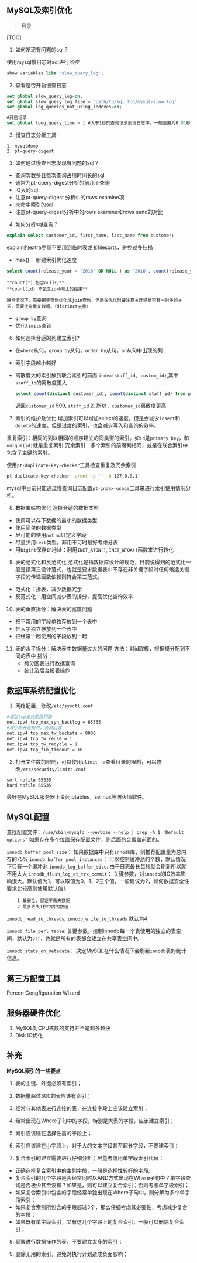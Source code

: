 ## MySQL及索引优化

> 目录

[TOC]

1. 如何发现有问题的sql？

  使用mysql慢日志对sql进行监控 

  ```sql
  show variables like 'slow_query_log';
  ```

2. 查看是否开启慢查日志

  ```sql
  set global slow_query_log=on;
  set global slow_query_log_file = 'path/to/sql_log/mysql-slow.log'
  set global log_queries_not_using_indexes=on;

  #开启记录
  set global long_query_time = 1 #大于1秒的查询记录到慢日志中，一般设置为0.01秒
  ```

  3. 慢查日志分析工具:

  ```
  1. mysqldump
  2. pt-query-digest
  ```

3. 如何通过慢查日志发现有问题的sql？
  - 查询次数多且每次查询占用时间长的sql
  - 通常为pt-query-digest分析的前几个查询
  - IO大的sql
  - 注意pt-query-digest 分析中的rows examine项
  - 未命中索引的sql
  - 注意pt-query-digest分析中的rows examine和rows send的对比

4. 如何分析sql查询？

  ```sql
  explain select customer_id, first_name, last_name from customer;
  ```

  explain的extra尽量不要用到临时表或者filesorts，避免过多扫描

  - max()： 新建索引优化速度
  ```sql
  select count(release_year = '2016' OR NULL ) as '2016', count(release_year='2017' or NULL) as '2017' from film;
  ```

  	**count(*) 包含null行**
  	**count(id) 不包含id=NULL的结果**
  	
  	通常情况下，需要把子查询优化成join查询，但是在优化时要注意关连建是否有一对多的关系，需要注意重复数据。（distinct去重）

  - `group by`查询
  - 优化`limits`查询


6. 如何选择合适的列建立索引?
  - 在`where`从句，`group by`从句，`order by`从句，`on`从句中出现的列
  - 索引字段越小越好
  - 离散度大的索引放到联合索引的前面 `index(staff_id, custom_id)`,其中`staff_id`的离散度更大

    ```sql
    select count(distinct customer_id), count(distinct staff_id) from payment;
    ```
    返回`customer_id` 599, `staff_id` 2.
    所以，`customer_id`离散度更高

7. 索引的维护及优化
  增加索引可以增加select的速度，但是会减少`insert`和`delete`的速度。但是过度的索引，也会减少写入和查询的效率。

  重复索引：相同的列以相同的顺序建立的同类型的索引。如`id`是`primary key`，和`unique(id)`就是重复索引
  冗余索引：多个索引的前缀列相同，或是在联合索引中包含了主键的索引。

  使用`pt-duplicate-key-checker`工具检查重复及冗余索引

  ```bash
  pt-duplicate-key-checker -uroot -p '' -h 127.0.0.1
  ```
  mysql中目前只能通过慢查询日志配置`pt-index-usage`工具来进行索引使用情况分析。

8. 数据库结构优化
  选择合适的数据类型
  - 使用可以存下数据的最小的数据类型
  - 使用简单的数据类型
  - 尽可能的使用`not` `null`定义字段
  - 尽量少用`text`类型，非用不可时最好考虑分表
  - 用`bigint`保存`IP`地址：利用`INET_ATON()`, `INET_NTOA()`函数来进行转化

9. 表的范式化和反范式化
  范式化是指数据库设计的规范，目前说得到的范式化一般是指第三设计范式，也就是要求数据表中不存在非关键字段对任何候选关键字段的传递函数依赖则符合第三范式。
  - 范式化：拆表，减少数据冗余
  - 反范式化：用空间减少表的拆分，提高优化查询效率

10. 表的垂直拆分：解决表的宽度问题
  - 把不常用的字段单独存放到一个表中
  - 把大字独立存放到一个表中
  - 把经常一起使用的字段放到一起
11. 表的水平拆分：解决表中数据量过大的问题
   方法：对id取模，根据模分配到不同的表中
   挑战：
   	- 跨分区表进行数据查询
   	- 统计及后台报表操作

## 数据库系统配置优化

1. 网络配置，修改`/etc/sysctl.conf`
  ```bash
  #增加tcp支持的队列数
  net.ipv4.tcp_max_syn_backlog = 65535
  #减少断开连接时，资源回收
  net.ipv4.tcp_max_tw_buckets = 8000
  net.ipv4.tcp_tw_reuse = 1
  net.ipv4.tcp_tw_recycle = 1
  net.ipv4.tcp_fin_timeout = 10
  ```

2. 打开文件数的限制，可以使用`ulimit -a`查看目录的限制，可以修改`/etc/security/limits.conf`
  ```
  soft nofile 65535
  hard nofile 65535  
  ```
  最好在MySQL服务器上关闭iptables，selinux等防火墙软件。

## MySQL配置
查找配置文件：`/use/sbin/mysqld --verbose --help | grep -A 1 'Default options'`
如果存在多个位置保存配置文件，则后面的会覆盖前面的。

`innodb_buffer_pool_size`： 如果数据库中只有`innodb`库，则推荐配置量为总内存的75%
`innodb_buffer_pool_instances`： 可以控制缓冲池的个数，默认情况下只有一个缓冲池
`innodb_log_buffer_size`: 由于日志最长每秒就会刷新所以就不用太大
`innodb_flush_log_at_trx_commit`： 关键参数，对`innodb`的IO效率影响很大。默认值为1，可以取值为0，1，2三个值，一般建议为2，如何数据安全性要求比较高则使用默认值1.
```
	1 最安全，保证不丢失数据
	2 最多丢失1秒中内的数值
```
`innodb_read_io_threads`,  `innodb_write_io_threads`	默认为4

`innodb_file_perl_table`: 关键参数，控制innodb每一个表使用的独立的表空间，默认为`off`，也就是所有的表都会建立在共享表空间中。

`innodb_stats_on_metadata`： 决定MySQL在什么情况下会刷新`innodb`表的统计信息。

## 第三方配置工具
Percon Congfiguration Wizard

## 服务器硬件优化
1. MySQL对CPU核数的支持并不是越多越快
2. Disk IO优化



## 补充
**MySQL索引的一些要点**
1. 表的主键、外键必须有索引；

2. 数据量超过300的表应该有索引；

3. 经常与其他表进行连接的表，在连接字段上应该建立索引；

4. 经常出现在Where子句中的字段，特别是大表的字段，应该建立索引；

5. 索引应该建在选择性高的字段上；

6. 索引应该建在小字段上，对于大的文本字段甚至超长字段，不要建索引；

7. 复合索引的建立需要进行仔细分析；尽量考虑用单字段索引代替：
  - 正确选择复合索引中的主列字段，一般是选择性较好的字段;
  - 复合索引的几个字段是否经常同时以AND方式出现在Where子句中？单字段查询是否极少甚至没有？如果是，则可以建立复合索引；否则考虑单字段索引；
  - 如果复合索引中包含的字段经常单独出现在Where子句中，则分解为多个单字段索引；
  - 如果复合索引所包含的字段超过3个，那么仔细考虑其必要性，考虑减少复合的字段；
  - 如果既有单字段索引，又有这几个字段上的复合索引，一般可以删除复合索引；

8. 频繁进行数据操作的表，不要建立太多的索引；

9. 删除无用的索引，避免对执行计划造成负面影响；


